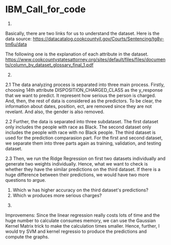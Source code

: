 # IBM_Call_for_code
1.
Basically, there are two links for us to understand the dataset.
Here is the data source:
https://datacatalog.cookcountyil.gov/Courts/Sentencing/tg8v-tm6u/data

The following one is the explanation of each attribute in the dataset.
https://www.cookcountystatesattorney.org/sites/default/files/files/documents/column_by_dataset_glossary_final_1.pdf

2.
2.1 The data analyzing process is separated into three main process.
Firstly, choosing 14th attribute DISPOSITION_CHARGED_CLASS as the y_response that we want to predict. It represent how serious the person is charged. 
And, then, the rest of data is considered as the predictors. To be clear, the information about dates, position, ect, are removed since they are not revelant. And also, the gender is also removed.

2.2 Further, the data is separated into three subdataset. The first dataset only includes the people with race as Black. The second dataset only includes the people with race with no Black people. 
The third dataset is used for the prediction comparasion part. For the first and second dataset, we separate them into three parts again as training, validation, and testing dataset. 
  
2.3 Then, we run the Ridge Regression on first two datasets individually and generate two weights individually. Hence, what we want to check is whether they have the similar predictions on the third dataset.
If there is a huge difference between their predictions, we would have two more questions to argue. 
1) Which w has higher accuracy on the third dataset's predictions? 
2) Which w produces more serious charges?

3.
Improvemens:
Since the linear regression really costs lots of time and the huge number to calculate consumes memory, we can use the Gaussian Kernel Matrix trick to make the calculation times smaller. Hence, further, I would try SVM and kernel regressio to produce the predictions and compute the graphs.


